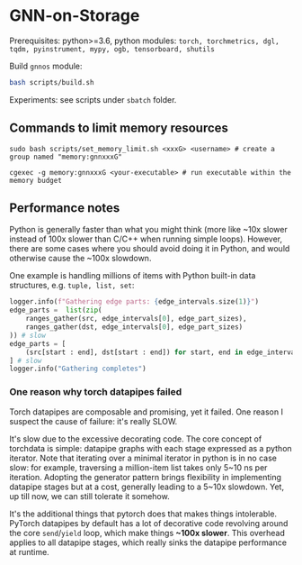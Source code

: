 # GNN-on-Storage

Prerequisites: python>=3.6, python modules: `torch, torchmetrics, dgl, tqdm, pyinstrument, mypy, ogb, tensorboard, shutils`

Build `gnnos` module:
```bash
bash scripts/build.sh
```

Experiments: see scripts under `sbatch` folder.

## Commands to limit memory resources

```
sudo bash scripts/set_memory_limit.sh <xxxG> <username> # create a group named "memory:gnnxxxG"

cgexec -g memory:gnnxxxG <your-executable> # run executable within the memory budget
```

## Performance notes

Python is generally faster than what you might think (more like ~10x slower instead of 100x slower than C/C++ when running simple loops).
However, there are some cases where you should avoid doing it in Python, and would otherwise cause the ~100x slowdown.

One example is handling millions of items with Python built-in data structures, e.g. `tuple, list, set`:

```python
logger.info(f"Gathering edge parts: {edge_intervals.size(1)}")
edge_parts =  list(zip(
    ranges_gather(src, edge_intervals[0], edge_part_sizes),
    ranges_gather(dst, edge_intervals[0], edge_part_sizes)
)) # slow
edge_parts = [
    (src[start : end], dst[start : end]) for start, end in edge_intervals.t().tolist()
] # slow
logger.info("Gathering completes")
```

### One reason why torch datapipes failed

Torch datapipes are composable and promising, yet it failed. One reason I suspect the cause of failure: it's really SLOW.

It's slow due to the excessive decorating code. The core concept of torchdata is simple: datapipe graphs with each stage expressed as a python iterator. Note that iterating over a minimal iterator in python is in no case slow: for example, traversing a million-item list takes only 5~10 ns per iteration. Adopting the generator pattern brings flexibility in implementing datapipe stages but at a cost, generally leading to a 5~10x slowdown. Yet, up till now, we can still tolerate it somehow.

It's the additional things that pytorch does that makes things intolerable. PyTorch datapipes by default has a lot of decorative code revolving around the core `send`/`yield` loop, which make things **~100x slower**. This overhead applies to all datapipe stages, which really sinks the datapipe performance at runtime.
